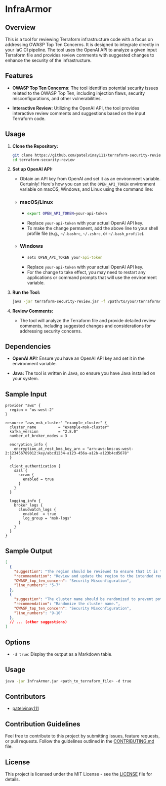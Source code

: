 # InfraArmor
## Overview

This is a tool for reviewing Terraform infrastructure code with a focus on addressing OWASP Top Ten Concerns. It is designed to integrate directly in your IaC CI pipeline. The tool uses the OpenAI API to analyze a given input Terraform file and provides review comments with suggested changes to enhance the security of the infrastructure.

## Features

- **OWASP Top Ten Concerns:** The tool identifies potential security issues related to the OWASP Top Ten, including injection flaws, security misconfigurations, and other vulnerabilities.

- **Interactive Review:** Utilizing the OpenAI API, the tool provides interactive review comments and suggestions based on the input Terraform code.

## Usage

1. **Clone the Repository:**
    ```bash
    git clone https://github.com/patelvinay111/terraform-security-review.git
    cd terraform-security-review
    ```

2. **Set up OpenAI API:**
    - Obtain an API key from OpenAI and set it as an environment variable.
      Certainly! Here's how you can set the `OPEN_API_TOKEN` environment variable on macOS, Windows, and Linux using the command line:

   - ### macOS/Linux
   
     - ```bash
       export OPEN_API_TOKEN=your-api-token
       ```
     - Replace `your-api-token` with your actual OpenAI API key.
     - To make the change permanent, add the above line to your shell profile file (e.g., `~/.bashrc`, `~/.zshrc`, or `~/.bash_profile`).
   
   - ### Windows
   
     - ```cmd
       setx OPEN_API_TOKEN your-api-token
       ```
     - Replace `your-api-token` with your actual OpenAI API key. 
     - For the change to take effect, you may need to restart any applications or command prompts that will use the environment variable.

3. **Run the Tool:**
    ```bash
    java -jar terraform-security-review.jar -f /path/to/your/terraform/file.tf
    ```

4. **Review Comments:**
    - The tool will analyze the Terraform file and provide detailed review comments, including suggested changes and considerations for addressing security concerns.

## Dependencies

- **OpenAI API:** Ensure you have an OpenAI API key and set it in the environment variable.

- **Java:** The tool is written in Java, so ensure you have Java installed on your system.

## Sample Input

```hcl
provider "aws" {
  region = "us-west-2"
}

resource "aws_msk_cluster" "example_cluster" {
  cluster_name          = "example-msk-cluster"
  kafka_version         = "2.8.0"
  number_of_broker_nodes = 3

  encryption_info {
    encryption_at_rest_kms_key_arn = "arn:aws:kms:us-west-2:123456789012:key/abcd1234-a123-456a-a12b-a123b4cd5678"
  }

  client_authentication {
    sasl {
      scram {
        enabled = true
      }
    }
  }

  logging_info {
    broker_logs {
      cloudwatch_logs {
        enabled  = true
        log_group = "msk-logs"
      }
    }
  }
}
```

## Sample Output

```json
[
  {
    "suggestion": "The region should be reviewed to ensure that it is the intended region for the cluster.",
    "recommendation": "Review and update the region to the intended region.",
    "OWASP_top_ten_concern": "Security Misconfiguration",
    "line_numbers": "5-7"
  },
  {
    "suggestion": "The cluster name should be randomized to prevent potential attackers from guessing the name and gaining unauthorized access to the cluster.",
    "recommendation": "Randomize the cluster name.",
    "OWASP_top_ten_concern": "Security Misconfiguration",
    "line_numbers": "9-10"
  },
  // ... (other suggestions)
]
```

## Options

- `-d true`: Display the output as a Markdown table.

## Usage

```bash
java -jar InfraArmor.jar <path_to_terraform_file> -d true
```

## Contributors

- [patelvinay111](https://github.com/patelvinay111)

## Contribution Guidelines

Feel free to contribute to this project by submitting issues, feature requests, or pull requests. Follow the guidelines outlined in the [CONTRIBUTING.md](CONTRIBUTING.md) file.


## License

This project is licensed under the MIT License - see the [LICENSE](LICENSE) file for details.